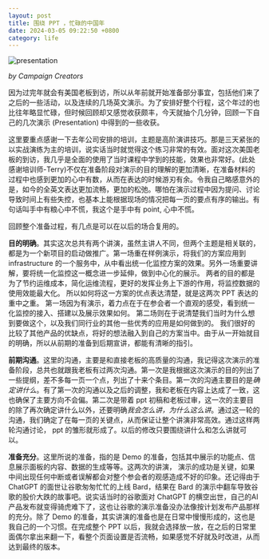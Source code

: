 ```yaml
---
layout: post
title: 围绕 PPT ，忙碌的中国年
date: 2024-03-05 09:22:50 +0800
category: life
---
```


![presentation](https://images.unsplash.com/photo-1542744173-8e7e53415bb0?q=80&w=2070&auto=format&fit=crop&ixlib=rb-4.0.3&ixid=M3wxMjA3fDB8MHxwaG90by1wYWdlfHx8fGVufDB8fHx8fA%3D%3D)

_by Campaign Creators_

因为过完年就会有美国老板到访，所以从年前就开始准备部分事宜，包括他们来了之后的一些活动，以及连续的几场英文演示。为了安排好整个行程，这个年过的也比往年略显忙碌，但时候回顾却又感觉收获颇丰，今天就抽个几分钟，回顾一下自己的几次演示 (Presentation) 中得到的一些收获。

这里要重点感谢一下去年公司安排的培训，主题是高阶演讲技巧。那是三天紧张的以实战演练为主的培训，说实话当时就觉得这个练习非常的有效。面对这次美国老板的到访，我几乎是全面的使用了当时课程中学到的技能，效果也非常好。(此处感谢培训师-Terry)不仅在准备阶段对演示的目的理解的更加清晰，在准备材料的过程中也感到更加的心中有数，从而在表达的时候游刃有余。令我自己略感意外的是，如今的全英文表达更加流畅，更加的松弛。哪怕在演示过程中因为提问、讨论导致时间上有些失控，也基本上能根据现场的情况把每一页的要点有序的输出。有句话叫手中有粮心中不慌，我这个是手中有 point, 心中不慌。

回顾整个准备过程，有几点是可以在以后的场合复用的。

**目的明确**。其实这次总共有两个讲演，虽然主讲人不同，但两个主题是相关联的，都是为一个新项目的启动做推广。第一场重在样例演示，将我们的方案应用到 infrastructure 的一个服务中，从中看出统一化监控方案的效果。另外一场重要讲解，要将统一化监控这一概念进一步延伸，做到中心化的展示。 两者的目的都是为了节约运维成本，简化运维流程，更好的发挥业务上下游的作用，将监控数据的使用效能最大化。 所以如何将这一方案的优点表达清楚，就是这两次 PPT 表达的重中之重。 第一场因为有演示，着力点在于在参会者一个直观的感受，看到统一化监控的接入、搭建以及展示效果如何。 第二场则在于说清楚我们当时为什么想到要做这个，以及我们同行业的其他一些优秀的应用是如何做到的。 我们很好的比较了其他产品的优缺点，将好的想法融入到自己的方案当中。由于从一开始就目的明确，所以从前期的准备到后期宣讲，都能有清晰的指引。

**前期沟通**。这里的沟通，主要是和直接老板的高质量的沟通，我记得这次演示的准备阶段，总共也就跟我老板有过两次沟通。第一次是我根据这次演示的目的列出了一些提纲，差不多每一页一个点，列出了十来个条目。第一次的沟通主要目的是*确定讲什么*。有了第一次的沟通以及之后的调整，我和老板在内容上达成了一致，这也确保了主要方向不会偏。第二次是带着 ppt 初稿和老板过审，这一次的主要目的除了再次确定讲什么以外，还要明确*我会怎么讲，为什么这么讲*。通过这一轮的沟通，我们确定了在每一页的关键点，从而保证让整个讲演非常高效。通过这样两轮沟通讨论， ppt 的雏形就形成了。以后的修改只要围绕讲什么和怎么讲就可以。

**准备充分**。这里所说的准备，指的是 Demo 的准备，包括其中展示的功能点、信息展示面板的内容、数据的生成等等。这两次的讲演， 演示的成功是关键，如果中间出现任何中断或者误解都会对整个参会者的观感造成不好的印象。还记得由于 ChatGPT 的面世让谷歌匆匆忙忙的上线 Bard，结果在 Bard 的演示中翻车导致谷歌的股价大跌的故事吧。说实话当时的谷歌面对 ChatGPT 的横空出世，自己的AI 产品发布就变得骑虎难下了，这也让谷歌的演示准备没办法像按计划发布产品那样的充分。除了 Demo 的准备，其实讲演的准备也是在日常中慢慢形成的，这也是我自己的一个习惯。在完成整个 PPT 以后，我就会选择放一放，在之后的日常里面偶尔拿出来翻一下，看整个页面设置是否流畅，如果感觉不好就及时改进，从而达到最终的版本。
